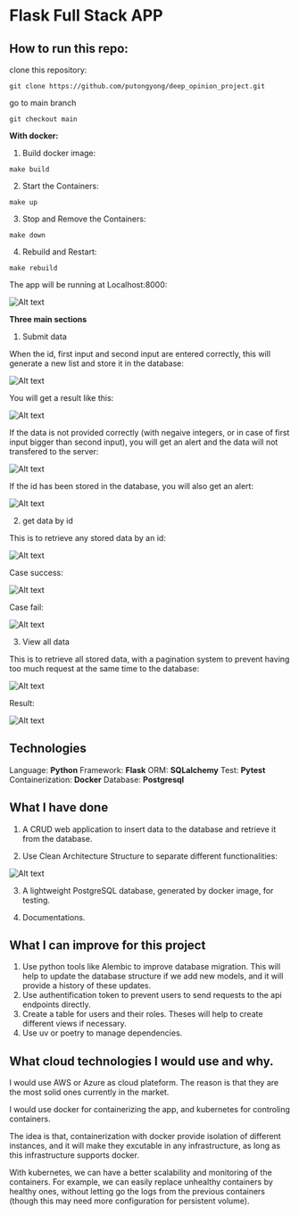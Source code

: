 # Flask Full Stack APP
## How to run this repo:

clone this repository:
```
git clone https://github.com/putongyong/deep_opinion_project.git
```

go to main branch
```
git checkout main
```

**With docker:**

1. Build docker image:
```
make build
```

2. Start the Containers:
```
make up
```

3. Stop and Remove the Containers:
```
make down
```

4. Rebuild and Restart:
```
make rebuild
```

The app will be running at Localhost:8000:

![Alt text](images/photo1.png)

**Three main sections**

1. Submit data

When the id, first input and second input are entered correctly, this will generate a new list and store it in the database:

![Alt text](images/photo2.png)

You will get a result like this:

![Alt text](images/photo3.png)

If the data is not provided correctly (with negaive integers, or in case of first input bigger than second input), you will get an alert and the data will not transfered to the server:

![Alt text](images/photo4.png)

If the id has been stored in the database, you will also get an alert: 

![Alt text](images/photo5.png)

2. get data by id

This is to retrieve any stored data by an id:

![Alt text](images/photo6.png)

Case success:

![Alt text](images/photo7.png)

Case fail:

![Alt text](images/photo8.png)

3. View all data

This is to retrieve all stored data, with a pagination system to prevent having too much request at the same time to the database:

![Alt text](images/photo9.png)

Result:

![Alt text](images/photo10.png)

## Technologies

Language: **Python**
Framework: **Flask**
ORM: **SQLalchemy**
Test: **Pytest**
Containerization: **Docker**
Database: **Postgresql**

## What I have done

1. A CRUD web application to insert data to the database and retrieve it from the database.

2. Use Clean Architecture Structure to separate different functionalities:

![Alt text](images/photo10.png)

3. A lightweight PostgreSQL database, generated by docker image, for testing. 

4. Documentations.

## What I can improve for this project

1. Use python tools like Alembic to improve database migration. This will help to update the database structure if we add new models, and it will provide a history of these updates.
2. Use authentification token to prevent users to send requests to the api endpoints directly.
3. Create a table for users and their roles. Theses will help to create different views if necessary.
4. Use uv or poetry to manage dependencies.

## What cloud technologies I would use and why.

I would use AWS or Azure as cloud plateform. The reason is that they are the most solid ones currently in the market.

I would use docker for containerizing the app, and kubernetes for controling containers.

The idea is that, containerization with docker provide isolation of different instances, and it will make they excutable in any infrastructure, as long as this infrastructure supports docker.

With kubernetes, we can have a better scalability and monitoring of the containers. For example, we can easily replace unhealthy containers by healthy ones, without letting go the logs from the previous containers (though this may need more configuration for persistent volume).